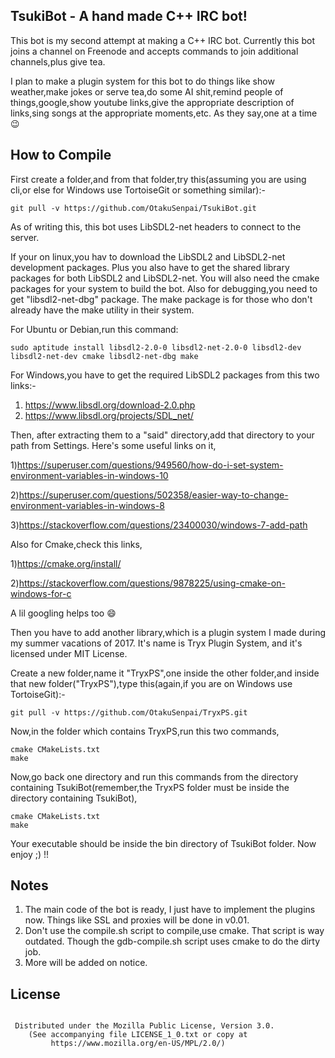 TsukiBot - A hand made C++ IRC bot!
-----------------------------------

This bot is my second attempt at making a C++ IRC bot. Currently this bot joins a channel on Freenode and accepts commands to join additional channels,plus give tea.

I plan to make a plugin system for this bot to do things like show weather,make jokes or serve tea,do some AI shit,remind people of things,google,show youtube links,give the appropriate description of links,sing songs at the appropriate moments,etc.
As they say,one at a time 😉

How to Compile
--------------

First create a folder,and from that folder,try this(assuming you are using cli,or else for Windows use TortoiseGit or something similar):-

```
git pull -v https://github.com/OtakuSenpai/TsukiBot.git
```

As of writing this, this bot uses LibSDL2-net headers to connect to the server.

If your on linux,you hav to download the LibSDL2 and LibSDL2-net development packages. Plus you 
also have to get the shared library packages for both LibSDL2 and LibSDL2-net. You will also need the cmake packages for your system to 
build the bot. Also for debugging,you need to get "libsdl2-net-dbg" package. The make package is for those who don't already have the make utility in
their system.

For Ubuntu or Debian,run this command:

```
sudo aptitude install libsdl2-2.0-0 libsdl2-net-2.0-0 libsdl2-dev libsdl2-net-dev cmake libsdl2-net-dbg make

```
For Windows,you have to get the required LibSDL2 packages from this two links:-
1) https://www.libsdl.org/download-2.0.php
2) https://www.libsdl.org/projects/SDL_net/

Then, after extracting them to a "said" directory,add that directory to your path from Settings.
Here's some useful links on it, 

1)https://superuser.com/questions/949560/how-do-i-set-system-environment-variables-in-windows-10

2)https://superuser.com/questions/502358/easier-way-to-change-environment-variables-in-windows-8

3)https://stackoverflow.com/questions/23400030/windows-7-add-path
 
Also for Cmake,check this links,

1)https://cmake.org/install/

2)https://stackoverflow.com/questions/9878225/using-cmake-on-windows-for-c

A lil googling helps too 😄

Then you have to add another library,which is a plugin system I made during my summer vacations of 2017. It's name is Tryx Plugin System, and it's licensed under MIT License.

Create a new folder,name it "TryxPS",one inside the other folder,and inside that new folder("TryxPS"),type this(again,if you are on Windows use TortoiseGit):-

```
git pull -v https://github.com/OtakuSenpai/TryxPS.git
```
Now,in the folder which contains TryxPS,run this two commands,

```
cmake CMakeLists.txt
make
```

Now,go back one directory and run this commands from the directory containing TsukiBot(remember,the TryxPS folder must be inside the directory containing TsukiBot),

```
cmake CMakeLists.txt
make
```

Your executable should be inside the bin directory of TsukiBot folder. Now enjoy ;) !!

Notes
-----

1) The main code of the bot is ready, I just have to implement the plugins now. Things like SSL and proxies will be done in v0.01.
2) Don't use the compile.sh script to compile,use cmake. That script is way outdated. Though the gdb-compile.sh script uses cmake to do the dirty job.
3) More will be added on notice.

License
-------
```

 Distributed under the Mozilla Public License, Version 3.0.
    (See accompanying file LICENSE_1_0.txt or copy at
         https://www.mozilla.org/en-US/MPL/2.0/)

```
